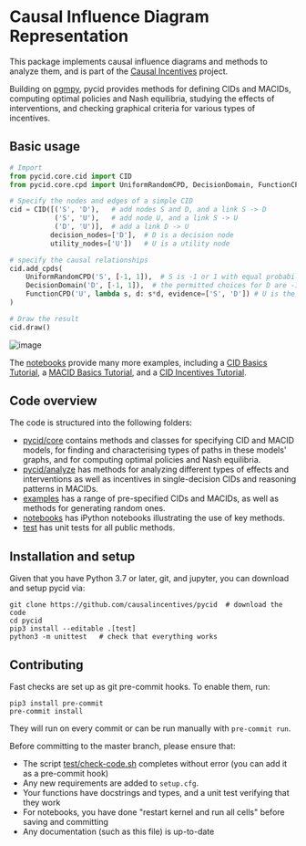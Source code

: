 # Causal Influence Diagram Representation

This package implements causal influence diagrams and methods to analyze them, and is part of the
[Causal Incentives](https://causalincentives.com) project.

Building on [pgmpy](https://pgmpy.org/), pycid provides methods for
defining CIDs and MACIDs,
computing optimal policies and Nash equilibria,
studying the effects of interventions, and
checking graphical criteria for various types of incentives.

## Basic usage

```python
# Import
from pycid.core.cid import CID
from pycid.core.cpd import UniformRandomCPD, DecisionDomain, FunctionCPD

# Specify the nodes and edges of a simple CID
cid = CID([('S', 'D'),   # add nodes S and D, and a link S -> D
           ('S', 'U'),   # add node U, and a link S -> U
           ('D', 'U')],  # add a link D -> U
          decision_nodes=['D'],  # D is a decision node
          utility_nodes=['U'])   # U is a utility node

# specify the causal relationships
cid.add_cpds(
    UniformRandomCPD('S', [-1, 1]),  # S is -1 or 1 with equal probability
    DecisionDomain('D', [-1, 1]),  # the permitted choices for D are -1 and 1
    FunctionCPD('U', lambda s, d: s*d, evidence=['S', 'D']) # U is the product of S and D
)

# Draw the result
cid.draw()
```

![image](./image.png "")

The [notebooks](./notebooks) provide many more examples, including
a [CID Basics Tutorial](./notebooks/CID_Basics_Tutorial.ipynb),
a [MACID Basics Tutorial](./notebooks/MACID_Basics_Tutorial.ipynb), and
a [CID Incentives Tutorial](./notebooks/CID_Incentives_Tutorial.ipynb).

## Code overview

The code is structured into the following folders:
* [pycid/core](./pycid/core) contains methods and classes for specifying CID and MACID models,
  for finding and characterising types of paths in these models' graphs, and for
  computing optimal policies and Nash equilibria.
* [pycid/analyze](./pycid/analyze) has methods for analyzing different types of effects and interventions
as well as incentives in single-decision CIDs and reasoning patterns in MACIDs.
* [examples](./examples) has a range of pre-specified CIDs and MACIDs,
  as well as methods for generating random ones.
* [notebooks](./notebooks) has iPython notebooks illustrating the use of key methods.
* [test](./test) has unit tests for all public methods.

## Installation and setup

Given that you have Python 3.7 or later, git, and jupyter,
you can download and setup pycid via:

```shell
git clone https://github.com/causalincentives/pycid  # download the code
cd pycid
pip3 install --editable .[test]
python3 -m unittest   # check that everything works
```

## Contributing
Fast checks are set up as git pre-commit hooks.
To enable them, run:
```shell
pip3 install pre-commit
pre-commit install
```
They will run on every commit or can be run manually with `pre-commit run`.

Before committing to the master branch, please ensure that:
* The script [test/check-code.sh](test/check-code.sh) completes without error (you can add it as a pre-commit hook)
* Any new requirements are added to `setup.cfg`.
* Your functions have docstrings and types, and a unit test verifying that they work
* For notebooks, you have done "restart kernel and run all cells" before saving and committing
* Any documentation (such as this file) is up-to-date
